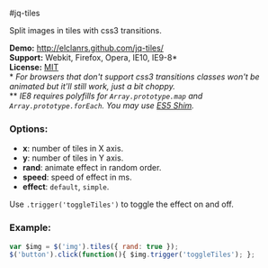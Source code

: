 #jq-tiles

Split images in tiles with css3 transitions.

**Demo:** http://elclanrs.github.com/jq-tiles/  
**Support:** Webkit, Firefox, Opera, IE10, IE9-8*  
**License:** [MIT](http://en.wikipedia.org/wiki/MIT_License)  
\* _For browsers that don't support css3 transitions classes won't be animated but it'll still work, just a bit choppy._  
\*\* _IE8 requires polyfills for `Array.prototype.map` and `Array.prototype.forEach`. You may use [ES5 Shim](https://github.com/kriskowal/es5-shim/)._

### Options:
* **x**: number of tiles in X axis.
* **y**: number of tiles in Y axis.
* **rand**: animate effect in random order.
* **speed**: speed of effect in ms.
* **effect**: `default`, `simple`.

Use `.trigger('toggleTiles')` to toggle the effect on and off.

### Example:
```javascript
var $img = $('img').tiles({ rand: true });
$('button').click(function(){ $img.trigger('toggleTiles'); };
```



